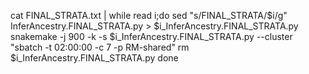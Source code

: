 cat FINAL_STRATA.txt | while read i;do
  sed "s/FINAL_STRATA/$i/g" InferAncestry.FINAL_STRATA.py > $i_InferAncestry.FINAL_STRATA.py
  snakemake -j 900 -k -s $i_InferAncestry.FINAL_STRATA.py --cluster "sbatch -t 02:00:00  -c 7 -p RM-shared"
  rm $i_InferAncestry.FINAL_STRATA.py
done

